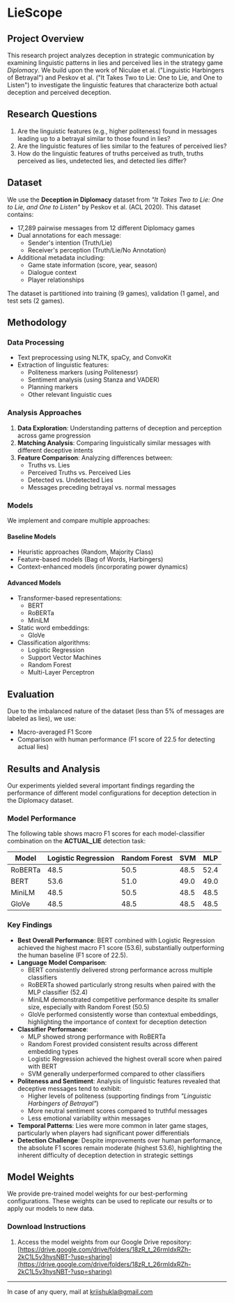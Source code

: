 # LieScope

## Project Overview

This research project analyzes deception in strategic communication by examining linguistic patterns in lies and perceived lies in the strategy game *Diplomacy*. We build upon the work of Niculae et al. ("Linguistic Harbingers of Betrayal") and Peskov et al. ("It Takes Two to Lie: One to Lie, and One to Listen") to investigate the linguistic features that characterize both actual deception and perceived deception.

## Research Questions

1. Are the linguistic features (e.g., higher politeness) found in messages leading up to a betrayal similar to those found in lies?
2. Are the linguistic features of lies similar to the features of perceived lies?
3. How do the linguistic features of truths perceived as truth, truths perceived as lies, undetected lies, and detected lies differ?

## Dataset

We use the **Deception in Diplomacy** dataset from *"It Takes Two to Lie: One to Lie, and One to Listen"* by Peskov et al. (ACL 2020). This dataset contains:

- 17,289 pairwise messages from 12 different Diplomacy games
- Dual annotations for each message:
  - Sender's intention (Truth/Lie)
  - Receiver's perception (Truth/Lie/No Annotation)
- Additional metadata including:
  - Game state information (score, year, season)
  - Dialogue context
  - Player relationships

The dataset is partitioned into training (9 games), validation (1 game), and test sets (2 games).

## Methodology

### Data Processing

- Text preprocessing using NLTK, spaCy, and ConvoKit
- Extraction of linguistic features:
  - Politeness markers (using Politenessr)
  - Sentiment analysis (using Stanza and VADER)
  - Planning markers
  - Other relevant linguistic cues

### Analysis Approaches

1. **Data Exploration**: Understanding patterns of deception and perception across game progression  
2. **Matching Analysis**: Comparing linguistically similar messages with different deceptive intents  
3. **Feature Comparison**: Analyzing differences between:
   - Truths vs. Lies
   - Perceived Truths vs. Perceived Lies
   - Detected vs. Undetected Lies
   - Messages preceding betrayal vs. normal messages

### Models

We implement and compare multiple approaches:

#### Baseline Models

- Heuristic approaches (Random, Majority Class)
- Feature-based models (Bag of Words, Harbingers)
- Context-enhanced models (incorporating power dynamics)

#### Advanced Models

- Transformer-based representations:
  - BERT
  - RoBERTa
  - MiniLM
- Static word embeddings:
  - GloVe
- Classification algorithms:
  - Logistic Regression
  - Support Vector Machines
  - Random Forest
  - Multi-Layer Perceptron

## Evaluation

Due to the imbalanced nature of the dataset (less than 5% of messages are labeled as lies), we use:

- Macro-averaged F1 Score
- Comparison with human performance (F1 score of 22.5 for detecting actual lies)

## Results and Analysis

Our experiments yielded several important findings regarding the performance of different model configurations for deception detection in the Diplomacy dataset.

### Model Performance

The following table shows macro F1 scores for each model-classifier combination on the **ACTUAL_LIE** detection task:

| Model    | Logistic Regression | Random Forest | SVM   | MLP   |
|----------|---------------------|---------------|-------|-------|
| RoBERTa  | 48.5                | 50.5          | 48.5  | 52.4  |
| BERT     | 53.6                | 51.0          | 49.0  | 49.0  |
| MiniLM   | 48.5                | 50.5          | 48.5  | 48.5  |
| GloVe    | 48.5                | 48.5          | 48.5  | 48.5  |

### Key Findings

- **Best Overall Performance**: BERT combined with Logistic Regression achieved the highest macro F1 score (53.6), substantially outperforming the human baseline (F1 score of 22.5).
- **Language Model Comparison**:
  - BERT consistently delivered strong performance across multiple classifiers
  - RoBERTa showed particularly strong results when paired with the MLP classifier (52.4)
  - MiniLM demonstrated competitive performance despite its smaller size, especially with Random Forest (50.5)
  - GloVe performed consistently worse than contextual embeddings, highlighting the importance of context for deception detection
- **Classifier Performance**:
  - MLP showed strong performance with RoBERTa
  - Random Forest provided consistent results across different embedding types
  - Logistic Regression achieved the highest overall score when paired with BERT
  - SVM generally underperformed compared to other classifiers
- **Politeness and Sentiment**: Analysis of linguistic features revealed that deceptive messages tend to exhibit:
  - Higher levels of politeness (supporting findings from *"Linguistic Harbingers of Betrayal"*)
  - More neutral sentiment scores compared to truthful messages
  - Less emotional variability within messages
- **Temporal Patterns**: Lies were more common in later game stages, particularly when players had significant power differentials
- **Detection Challenge**: Despite improvements over human performance, the absolute F1 scores remain moderate (highest 53.6), highlighting the inherent difficulty of deception detection in strategic settings

## Model Weights

We provide pre-trained model weights for our best-performing configurations. These weights can be used to replicate our results or to apply our models to new data.

### Download Instructions

1. Access the model weights from our Google Drive repository:  
   [https://drive.google.com/drive/folders/18zR_t_26rmIdxRZh-2kC1L5v3hysNBT-?usp=sharing](https://drive.google.com/drive/folders/18zR_t_26rmIdxRZh-2kC1L5v3hysNBT-?usp=sharing)

---

In case of any query, mail at [kriishukla@gmail.com](mailto:kriishukla@gmail.com)
